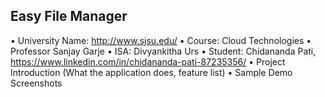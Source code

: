 Easy File Manager
------------------
•	University Name: http://www.sjsu.edu/
•	Course: Cloud Technologies
•	Professor Sanjay Garje 
•	ISA: Divyankitha Urs
•	Student: Chidananda Pati, https://www.linkedin.com/in/chidananda-pati-87235356/
•	Project Introduction (What the application does, feature list)
•	Sample Demo Screenshots

